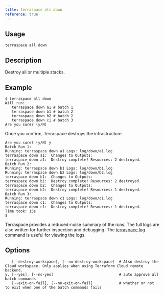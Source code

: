 ```yaml
---
title: terraspace all down
reference: true
---
```


## Usage

    terraspace all down

## Description

Destroy all or multiple stacks.

## Example

    $ terraspace all down
    Will run:
       terraspace down a1 # batch 1
       terraspace down b1 # batch 2
       terraspace down b2 # batch 2
       terraspace down c1 # batch 3
    Are you sure? (y/N)

Once you confirm, Terraspace destroys the infrastructure.

    Are you sure? (y/N) y
    Batch Run 1:
    Running: terraspace down a1 Logs: log/down/a1.log
    terraspace down a1:  Changes to Outputs:
    terraspace down a1:  Destroy complete! Resources: 2 destroyed.
    Batch Run 2:
    Running: terraspace down b1 Logs: log/down/b1.log
    Running: terraspace down b2 Logs: log/down/b2.log
    terraspace down b1:  Changes to Outputs:
    terraspace down b1:  Destroy complete! Resources: 2 destroyed.
    terraspace down b2:  Changes to Outputs:
    terraspace down b2:  Destroy complete! Resources: 1 destroyed.
    Batch Run 3:
    Running: terraspace down c1 Logs: log/down/c1.log
    terraspace down c1:  Changes to Outputs:
    terraspace down c1:  Destroy complete! Resources: 1 destroyed.
    Time took: 15s
    $

Terraspace provides a reduced-noise summary of the runs. The full logs are also written for further inspection and debugging. The [terraspace log](https://terraspace.cloud/reference/terraspace-log/) command is useful for viewing the logs.


## Options

```
   [--destroy-workspace], [--no-destroy-workspace]  # Also destroy the Cloud workspace. Only applies when using Terraform Cloud remote backend.
y, [--yes], [--no-yes]                              # auto approve all batch commands
   [--exit-on-fail], [--no-exit-on-fail]            # whether or not to exit when one of the batch commands fails
```

